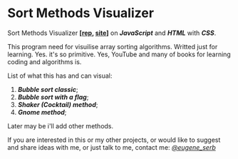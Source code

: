 # Sort Methods Visualizer
Sort Methods Visualizer **[[rep](https://github.com/eugene-serb/sm-visualizer), [site](https://eugene-serb.github.io/sm-visualizer/)]** on ***JavaScript*** and ***HTML*** with ***CSS***.

This program need for visuilise array sorting algorithms. Writted just for learning. Yes. it's so primitive. Yes, YouTube and many of books for learning coding and algorithms is.

List of what this has and can visual:
1. ***Bubble sort classic***;
2. ***Bubble sort with a flag***;
3. ***Shaker (Cocktail) method***;
4. ***Gnome method***;

Later may be i'll add other methods.

If you are interested in this or my other projects, or would like to suggest and share ideas with me, or just talk to me, contact me: *[@eugene_serb](https://twitter.com/eugene_serb)*

